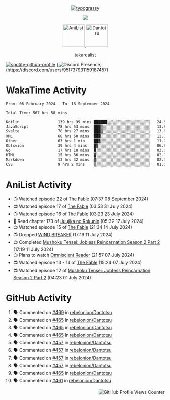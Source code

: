<div align="center">
<a href="https://github.com/kawarimidoll/typograssy">
    <img alt="typograssy" src="https://typograssy.deno.dev/api?text=%E3%82%B8%E3%83%A7%E3%83%B3%E3%81%A7%E3%81%99%E3%80%82%E3%81%93%E3%82%93%E3%81%AB%E3%81%A1%E3%81%AF%20%20%5E%5E%20sup%20iam%20ibo%20--&&l0=none&l1=82d9d0&l2=027353&l3=038c4c&l4=01402e&bg=none&frame=none&speed=100&comment=">
</a>
</div>
<p align="center">
  <a href="https://skillicons.dev">
    <img src="https://skillicons.dev/icons?i=kotlin,figma,obsidian,androidstudio,vscode,css,html" />
  </a>
</p>

<p align="center">
    <a href="https://anilist.co/user/takarealist112/">
      <img src="https://i.imgur.com/LDvh7Lg.gif" alt="AniList" style="width: 70px; height: auto;">
    </a>
    <a href="https://discord.gg/4HPZ5nAWwM/">
      <img src="https://i.imgur.com/5o3Y9Jb.gif" alt="Dantotsu" style="width: 70px; height: auto;">
    </a>
</p>

<p align="center">
takarealist
</p>

[![spotify-github-profile](https://spotify-github-profile.vercel.app/api/view?uid=216np2gahwfhcjozqmzomew7i&cover_image=true&theme=novatorem&show_offline=true&background_color=121212&interchange=false&bar_color=53b14f&bar_color_cover=true)](https://spotify-github-profile.vercel.app/api/view?uid=216np2gahwfhcjozqmzomew7i&redirect=true)
[![Discord Presence](https://lanyard-profile-readme.vercel.app/api/951737931159187457?theme=dark&bg=Oe1116&animated=false&hideDiscrim=true&borderRadius=30px&idleMessage=currently%20offline...)](https://discord.com/users/951737931159187457)

# WakaTime Activity

<!--START_SECTION:waka-->

```txt
From: 06 February 2024 - To: 18 September 2024

Total Time: 567 hrs 58 mins

Kotlin                 139 hrs 39 mins ██████░░░░░░░░░░░░░░░░░░░   24.59 %
JavaScript             78 hrs 53 mins  ███▒░░░░░░░░░░░░░░░░░░░░░   13.89 %
Svelte                 78 hrs 27 mins  ███▒░░░░░░░░░░░░░░░░░░░░░   13.81 %
XML                    68 hrs 50 mins  ███░░░░░░░░░░░░░░░░░░░░░░   12.12 %
Other                  63 hrs 1 min    ██▓░░░░░░░░░░░░░░░░░░░░░░   11.09 %
Oblxvion               39 hrs 4 mins   █▓░░░░░░░░░░░░░░░░░░░░░░░   06.88 %
Go                     17 hrs 18 mins  ▓░░░░░░░░░░░░░░░░░░░░░░░░   03.05 %
HTML                   15 hrs 36 mins  ▓░░░░░░░░░░░░░░░░░░░░░░░░   02.75 %
Markdown               13 hrs 32 mins  ▓░░░░░░░░░░░░░░░░░░░░░░░░   02.38 %
CSS                    9 hrs 2 mins    ▒░░░░░░░░░░░░░░░░░░░░░░░░   01.59 %
```

<!--END_SECTION:waka-->

# AniList Activity

<!-- ANILIST_ACTIVITY:start -->

-   📺 Watched episode 22 of [The Fable](https://anilist.co/anime/166910) (07:37 08 September 2024)
-   📺 Watched episode 17 of [The Fable](https://anilist.co/anime/166910) (03:53 31 July 2024)
-   📺 Watched episode 16 of [The Fable](https://anilist.co/anime/166910) (03:23 23 July 2024)
-   📖 Read chapter 173 of [Juujika no Rokunin](https://anilist.co/manga/116671) (05:32 17 July 2024)
-   📺 Watched episode 15 of [The Fable](https://anilist.co/anime/166910) (21:34 14 July 2024)
-   📺 Dropped [WIND BREAKER](https://anilist.co/anime/163270) (17:19 11 July 2024)
-   📺 Completed [Mushoku Tensei: Jobless Reincarnation Season 2 Part 2](https://anilist.co/anime/166873) (17:19 11 July 2024)
-   📺 Plans to watch [Omniscient Reader](https://anilist.co/anime/179068) (21:57 07 July 2024)
-   📺 Watched episode 13 - 14 of [The Fable](https://anilist.co/anime/166910) (15:24 07 July 2024)
-   📺 Watched episode 12 of [Mushoku Tensei: Jobless Reincarnation Season 2 Part 2](https://anilist.co/anime/166873) (04:23 01 July 2024)

<!-- ANILIST_ACTIVITY:end -->

# GitHub Activity

<!--START_SECTION:activity-->

1. 🗣 Commented on [#469](https://github.com/rebelonion/Dantotsu/issues/469#issuecomment-2291590291) in [rebelonion/Dantotsu](https://github.com/rebelonion/Dantotsu)
2. 🗣 Commented on [#465](https://github.com/rebelonion/Dantotsu/issues/465#issuecomment-2257555066) in [rebelonion/Dantotsu](https://github.com/rebelonion/Dantotsu)
3. 🗣 Commented on [#465](https://github.com/rebelonion/Dantotsu/issues/465#issuecomment-2257389149) in [rebelonion/Dantotsu](https://github.com/rebelonion/Dantotsu)
4. 🗣 Commented on [#465](https://github.com/rebelonion/Dantotsu/issues/465#issuecomment-2257388359) in [rebelonion/Dantotsu](https://github.com/rebelonion/Dantotsu)
5. 🗣 Commented on [#457](https://github.com/rebelonion/Dantotsu/issues/457#issuecomment-2256121324) in [rebelonion/Dantotsu](https://github.com/rebelonion/Dantotsu)
6. 🗣 Commented on [#457](https://github.com/rebelonion/Dantotsu/issues/457#issuecomment-2256120426) in [rebelonion/Dantotsu](https://github.com/rebelonion/Dantotsu)
7. 🗣 Commented on [#457](https://github.com/rebelonion/Dantotsu/issues/457#issuecomment-2256119951) in [rebelonion/Dantotsu](https://github.com/rebelonion/Dantotsu)
8. 🗣 Commented on [#457](https://github.com/rebelonion/Dantotsu/issues/457#issuecomment-2256116300) in [rebelonion/Dantotsu](https://github.com/rebelonion/Dantotsu)
9. 🗣 Commented on [#465](https://github.com/rebelonion/Dantotsu/issues/465#issuecomment-2255424721) in [rebelonion/Dantotsu](https://github.com/rebelonion/Dantotsu)
10. 🗣 Commented on [#461](https://github.com/rebelonion/Dantotsu/issues/461#issuecomment-2254781546) in [rebelonion/Dantotsu](https://github.com/rebelonion/Dantotsu)
<!--END_SECTION:activity-->

<div align="right">
    <img src="https://komarev.com/ghpvc/?username=sneazy-ibo&color=ff6e00&label=Counter&abbreviated=true" alt="GitHub Profile Views Counter">
</div>
